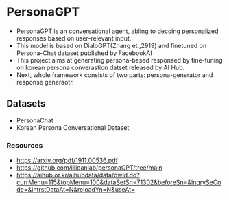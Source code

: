# PersonaGPT

- PersonaGPT is an conversational agent, abling to decoing personalized responses based on user-relevant input.
- This model is based on DialoGPT(Zhang et.,2919) and finetuned on Persona-Chat dataset published by FacebookAI
- This project aims at generating persona-based responsed by fine-tuning on korean persona converastion datset released by AI Hub.
- Next, whole framework consists of two parts: persona-generator and response generaotr.

## Datasets
- PersonaChat
- Korean Persona Conversational Dataset



### Resources
- https://arxiv.org/pdf/1911.00536.pdf
- https://github.com/illidanlab/personaGPT/tree/main
- https://aihub.or.kr/aihubdata/data/dwld.do?currMenu=115&topMenu=100&dataSetSn=71302&beforeSn=&inqrySeCode=&intrstDataAt=N&reloadYn=N&useAt=
